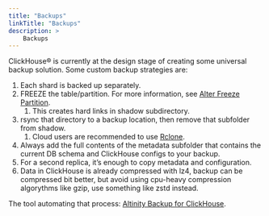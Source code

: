 ```yaml
---
title: "Backups"
linkTitle: "Backups"
description: >
    Backups
---
```



ClickHouse® is currently at the design stage of creating some universal backup solution. Some custom backup strategies are:

1. Each shard is backed up separately.
2. FREEZE the table/partition. For more information, see [Alter Freeze Partition](https://clickhouse.tech/docs/en/sql-reference/statements/alter/partition/#alter_freeze-partition).
   1. This creates hard links in shadow subdirectory.
3. rsync that directory to a backup location, then remove that subfolder from shadow.
   1. Cloud users are recommended to use [Rclone](https://rclone.org/).
4. Always add the full contents of the metadata subfolder that contains the current DB schema and ClickHouse configs to your backup.
5. For a second replica, it’s enough to copy metadata and configuration.
6. Data in ClickHouse is already compressed with lz4, backup can be compressed bit better, but avoid using cpu-heavy compression algorythms like gzip, use something like zstd instead.

The tool automating that process: [Altinity Backup for ClickHouse](https://github.com/Altinity/clickhouse-backup).
